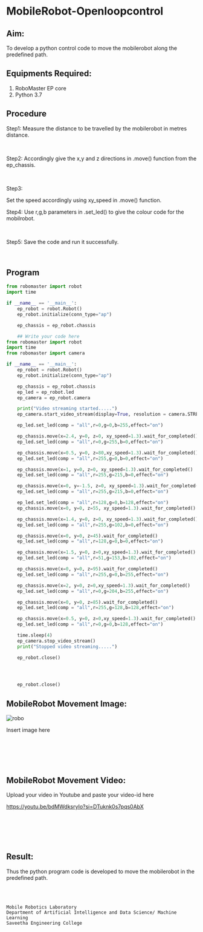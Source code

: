 # MobileRobot-Openloopcontrol
## Aim:

To develop a python control code to move the mobilerobot along the predefined path.

## Equipments Required:
1. RoboMaster EP core
2. Python 3.7

## Procedure

Step1:
Measure the distance to be travelled by the mobilerobot in metres distance.

<br/>

Step2:
Accordingly give the x,y and z directions in .move() function from the ep_chassis.

<br/>

Step3:

Set the speed accordingly using xy_speed in .move() function.
<br/>

Step4:
Use r,g,b parameters in .set_led() to give the colour code for the mobilrobot.

<br/>

Step5:
Save the code and run it successfully.

<br/>

## Program
```python
from robomaster import robot
import time

if __name__ == '__main__':
    ep_robot = robot.Robot()
    ep_robot.initialize(conn_type="ap")

    ep_chassis = ep_robot.chassis

    ## Write your code here
from robomaster import robot
import time
from robomaster import camera

if __name__ == '__main__':
    ep_robot = robot.Robot()
    ep_robot.initialize(conn_type="ap")

    ep_chassis = ep_robot.chassis
    ep_led = ep_robot.led
    ep_camera = ep_robot.camera

    print("Video streaming started.....")
    ep_camera.start_video_stream(display=True, resolution = camera.STREAM_360P)

    ep_led.set_led(comp = "all",r=0,g=0,b=255,effect="on")

    ep_chassis.move(x=2.4, y=0, z=0, xy_speed=1.3).wait_for_completed()
    ep_led.set_led(comp = "all",r=0,g=255,b=0,effect="on")

    ep_chassis.move(x=0.5, y=0, z=80,xy_speed=1.3).wait_for_completed()
    ep_led.set_led(comp = "all",r=255,g=0,b=0,effect="on")

    ep_chassis.move(x=1, y=0, z=0, xy_speed=1.3).wait_for_completed()
    ep_led.set_led(comp = "all",r=255,g=215,b=0,effect="on")

    ep_chassis.move(x=0, y=-1.5, z=0, xy_speed=1.3).wait_for_completed()
    ep_led.set_led(comp = "all",r=255,g=215,b=0,effect="on")

    ep_led.set_led(comp = "all",r=128,g=0,b=128,effect="on")
    ep_chassis.move(x=0, y=0, z=55, xy_speed=1.3).wait_for_completed()

    ep_chassis.move(x=1.4, y=0, z=0, xy_speed=1.3).wait_for_completed()
    ep_led.set_led(comp = "all",r=255,g=102,b=0,effect="on")

    ep_chassis.move(x=0, y=0, z=45).wait_for_completed()
    ep_led.set_led(comp = "all",r=128,g=0,b=0,effect="on")

    ep_chassis.move(x=1.5, y=0, z=0,xy_speed=1.3).wait_for_completed()
    ep_led.set_led(comp = "all",r=51,g=153,b=102,effect="on")

    ep_chassis.move(x=0, y=0, z=95).wait_for_completed()
    ep_led.set_led(comp = "all",r=255,g=0,b=255,effect="on")

    ep_chassis.move(x=2, y=0, z=0,xy_speed=1.3).wait_for_completed()
    ep_led.set_led(comp = "all",r=0,g=204,b=255,effect="on")

    ep_chassis.move(x=0, y=0, z=85).wait_for_completed()
    ep_led.set_led(comp = "all",r=255,g=128,b=128,effect="on")

    ep_chassis.move(x=0.5, y=0, z=0,xy_speed=1.3).wait_for_completed()
    ep_led.set_led(comp = "all",r=0,g=0,b=128,effect="on")

    time.sleep(4)
    ep_camera.stop_video_stream()
    print("Stopped video streaming.....")

    ep_robot.close()



    
    ep_robot.close()
```

## MobileRobot Movement Image:

![robo](./img/robomaster.png)

Insert image here


<br/>
<br/>
<br/>
<br/>

## MobileRobot Movement Video:

Upload your video in Youtube and paste your video-id here

https://youtu.be/bdMWdksryIo?si=DTuknk0s7pqs0AbX

<br/>
<br/>
<br/>
<br/>

## Result:
Thus the python program code is developed to move the mobilerobot in the predefined path.


<br/>
<br/>

```
Mobile Robotics Laboratory
Department of Artificial Intelligence and Data Science/ Machine Learning
Saveetha Engineering College
```

